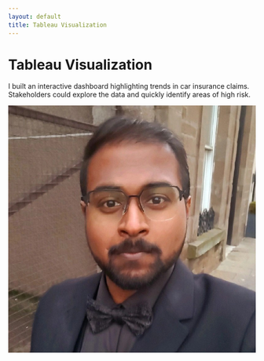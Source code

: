 ```yaml
---
layout: default
title: Tableau Visualization
---
```


# Tableau Visualization

I built an interactive dashboard highlighting trends in car insurance claims. Stakeholders could explore the data and quickly identify areas of high risk.

![Interactive dashboard](../assets/img/1706038002233.jpeg)
